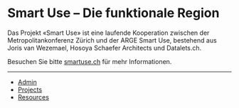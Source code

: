 # Smart Use – Die funktionale Region

Das Projekt «Smart Use» ist eine laufende Kooperation zwischen der Metropolitankonferenz Zürich und der ARGE Smart Use, bestehend aus Joris van Wezemael, Hosoya Schaefer Architects und Datalets.ch.

Besuchen Sie bitte [smartuse.ch](http://smartuse.ch) für mehr Informationen.

---

- <a href="/admin/">Admin</a>
- <a href="/api/projects">Projects</a>
- <a href="/api/resources">Resources</a>
